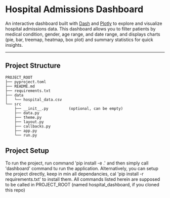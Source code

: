 # Hospital Admissions Dashboard

An interactive dashboard built with [Dash](https://dash.plotly.com/) and [Plotly](https://plotly.com/) to explore and visualize hospital admissions data. This dashboard allows you to filter patients by medical condition, gender, age range, and date range, and displays charts (pie, bar, treemap, heatmap, box plot) and summary statistics for quick insights.

---

## Project Structure

```text
PROJECT_ROOT
├── pyproject.toml
├── README.md
├── requirements.txt
├── data
│   └── hospital_data.csv
└── src
    ├── __init__.py         (optional, can be empty)
    ├── data.py
    ├── theme.py
    ├── layout.py
    ├── callbacks.py
    ├── app.py
    └── run.py
```
## Project Setup
To run the project, run command 'pip install -e .' and then simply call 'dashboard' command tu run the application. Alternatively, you can setup the project directly, keep in min all dependancies, cal 'pip install -r requirements.txt' to install them.
All commands listed herein are supposed to be called in PROJECT_ROOT (named hospital_dashboard, if you cloned this repo)